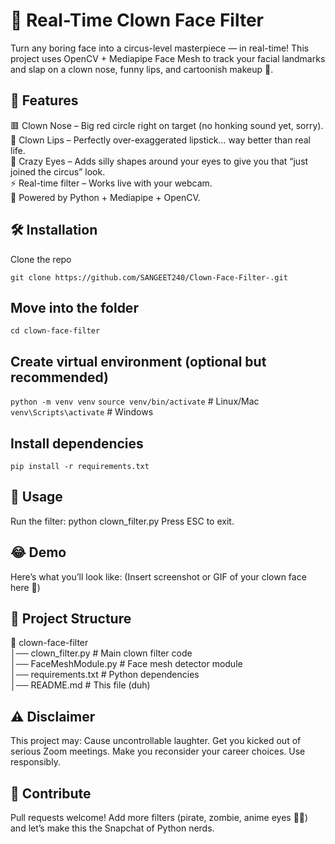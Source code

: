 # 🤡 Real-Time Clown Face Filter
Turn any boring face into a circus-level masterpiece — in real-time!
This project uses OpenCV + Mediapipe Face Mesh to track your facial landmarks and slap on a clown nose, funny lips, and cartoonish makeup 🎨.

## 🎪 Features
🟥 Clown Nose – Big red circle right on target (no honking sound yet, sorry).  
👄 Clown Lips – Perfectly over-exaggerated lipstick… way better than real life.  
👀 Crazy Eyes – Adds silly shapes around your eyes to give you that “just joined the circus” look.  
⚡ Real-time filter – Works live with your webcam.  
🤖 Powered by Python + Mediapipe + OpenCV.  

## 🛠 Installation
Clone the repo 
```  
git clone https://github.com/SANGEET240/Clown-Face-Filter-.git
```

## Move into the folder
```
cd clown-face-filter
```

## Create virtual environment (optional but recommended)
```python -m venv venv```
```source venv/bin/activate```   # Linux/Mac
```venv\Scripts\activate```      # Windows

## Install dependencies
```pip install -r requirements.txt```

## 🚀 Usage
Run the filter:
python clown_filter.py
Press ESC to exit.

## 😂 Demo
Here’s what you’ll look like:
(Insert screenshot or GIF of your clown face here 🤡)

## 📂 Project Structure
📁 clown-face-filter  
│── clown_filter.py        # Main clown filter code  
│── FaceMeshModule.py      # Face mesh detector module  
│── requirements.txt       # Python dependencies  
│── README.md              # This file (duh)  

## ⚠️ Disclaimer
This project may:
Cause uncontrollable laughter.
Get you kicked out of serious Zoom meetings.
Make you reconsider your career choices.
Use responsibly.

## 🌟 Contribute
Pull requests welcome! Add more filters (pirate, zombie, anime eyes 👀✨) and let’s make this the Snapchat of Python nerds.